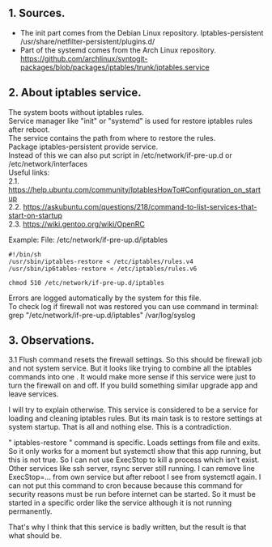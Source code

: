 

## 1. Sources.
* The init part comes from the Debian Linux repository. Iptables-persistent /usr/share/netfilter-persistent/plugins.d/
* Part of the systemd comes from the Arch Linux repository. https://github.com/archlinux/svntogit-packages/blob/packages/iptables/trunk/iptables.service


## 2. About iptables service.  
The system boots without iptables rules.  
Service manager like "init" or "systemd" is used for restore iptables rules after reboot.  
The service contains the path from where to restore the rules.  
Package iptables-persistent provide service.  
Instead of this we can also put script in  /etc/network/if-pre-up.d  or  /etc/network/interfaces  
Useful links:  
2.1. https://help.ubuntu.com/community/IptablesHowTo#Configuration_on_startup  
2.2. https://askubuntu.com/questions/218/command-to-list-services-that-start-on-startup  
2.3. https://wiki.gentoo.org/wiki/OpenRC

Example: File:   /etc/network/if-pre-up.d/iptables
```
#!/bin/sh
/usr/sbin/iptables-restore < /etc/iptables/rules.v4
/usr/sbin/ip6tables-restore < /etc/iptables/rules.v6
```
```
chmod 510 /etc/network/if-pre-up.d/iptables
```
Errors are logged automatically by the system for this file.  
To check log if firewall not was restored you can use command in terminal:  grep "/etc/network/if-pre-up.d/iptables" /var/log/syslog  
  
  
## 3. Observations.

3.1 Flush command resets the firewall settings.
So this should be firewall job and not system service.
But it looks like trying to combine all the iptables commands into one .
It would make more sense if this service were just to turn the firewall on and off.
If you build something similar upgrade app and leave services.

I will try to explain otherwise.
This service is considered to be a service for loading and cleaning iptables rules.
But its main task is to restore settings at system startup. That is all and nothing else.
This is a contradiction.

" iptables-restore " command is specific. Loads settings from file and exits.
So it only works for a moment but systemctl show that this app running, but this is not true.
So I can not use ExecStop to kill a process which isn't exist.
Other services like ssh server, rsync server still running.
I can remove line ExecStop=... from own service but after reboot I see from systemctl again.
I can not put this command to cron because because this command for security reasons must be run before internet can be started.
So it must be started in a specific order like the service although it is not running permanently.

That's why I think that this service is badly written, but the result is that what should be.  

